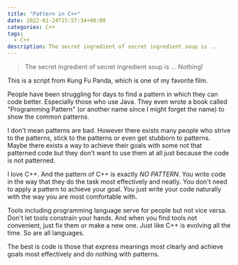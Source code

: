 ```yaml
---
title: "Pattern in C++"
date: 2022-01-24T15:57:34+08:00
categories: C++
tags:
  - C++
description: The secret ingredient of secret ingredient soup is ...
---
```


> The secret ingredient of secret ingredient soup is ...
> Nothing!

This is a script from Kung Fu Panda, which is one of my favorite film.

People have been struggling for days to find a pattern in which they can code better. Especially those who use Java. They even wrote a book called "Programming Pattern" (or another name since I might forget the name) to show the common patterns.

I don't mean patterns are bad. However there exists many people who strive to the patterns, stick to the patterns or even get stubborn to patterns. Maybe there exists a way to achieve their goals with some not that patterned code but they don't want to use them at all just because the code is not patterned.

I love C++. And the pattern of C++ is exactly *NO PATTERN*. You write code in the way that they do the task most effectively and neatly. You don't need to apply a pattern to achieve your goal. You just write your code naturally with the way you are most comfortable with.

Tools including programming language serve for people but not vice versa. Don't let tools constrain your hands. And when you find tools not convenient, just fix them or make a new one. Just like C++ is evolving all the time. So are all languages.

The best is code is those that express meanings most clearly and achieve goals most effectively and do nothing with patterns.